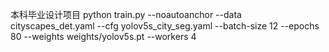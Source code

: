 本科毕业设计项目
python train.py --noautoanchor --data cityscapes_det.yaml --cfg yolov5s_city_seg.yaml --batch-size 12 --epochs 80 --weights weights/yolov5s.pt --workers 4

